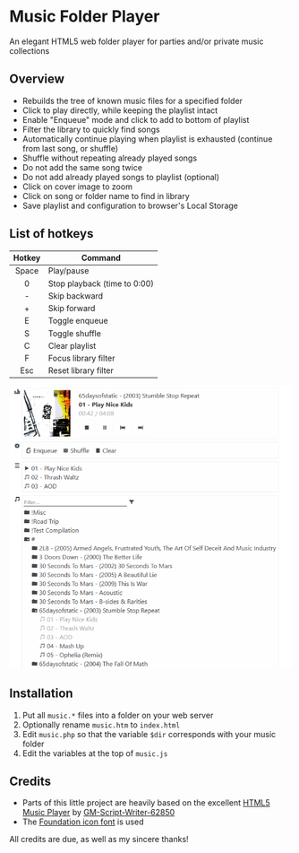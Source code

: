 # Music Folder Player
An elegant HTML5 web folder player for parties and/or private music collections

## Overview
- Rebuilds the tree of known music files for a specified folder
- Click to play directly, while keeping the playlist intact
- Enable "Enqueue" mode and click to add to bottom of playlist
- Filter the library to quickly find songs
- Automatically continue playing when playlist is exhausted (continue from last song, or shuffle)
- Shuffle without repeating already played songs
- Do not add the same song twice
- Do not add already played songs to playlist (optional)
- Click on cover image to zoom
- Click on song or folder name to find in library
- Save playlist and configuration to browser's Local Storage

## List of hotkeys
Hotkey | Command
:---: |---
Space | Play/pause
0 | Stop playback (time to 0:00)
\- | Skip backward
\+ | Skip forward
E | Toggle enqueue
S | Toggle shuffle
C | Clear playlist
F | Focus library filter
Esc | Reset library filter

![Screenshot](SCREENSHOT.png)

## Installation
1. Put all `music.*` files into a folder on your web server
2. Optionally rename `music.htm` to `index.html`
3. Edit `music.php` so that the variable `$dir` corresponds with your music folder
4. Edit the variables at the top of `music.js`

## Credits
- Parts of this little project are heavily based on the excellent [HTML5 Music Player](https://github.com/GM-Script-Writer-62850/HTML5-Music-Player) by [GM-Script-Writer-62850](https://github.com/GM-Script-Writer-62850)
- The [Foundation icon font](https://zurb.com/playground/foundation-icon-fonts-3) is used

All credits are due, as well as my sincere thanks!
